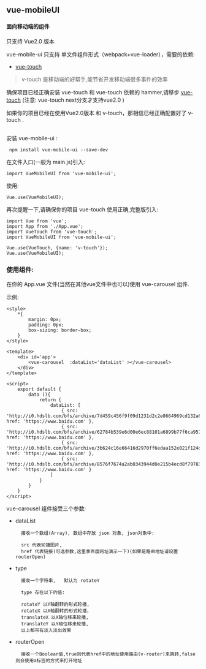 ## vue-mobileUI ##
#### 面向移动端的组件 ####

只支持 Vue2.0 版本

vue-mobile-ui 只支持 单文件组件形式（webpack+vue-loader），需要的依赖:

* [vue-touch](https://github.com/vuejs/vue-touch/tree/next)

> v-touch 是移动端的好帮手,能节省开发移动端很多事件的效率

确保项目已经正确安装 vue-touch 和 vue-touch 依赖的 hammer,请移步 [vue-touch](https://github.com/vuejs/vue-touch/tree/next) (注意: vue-touch next分支才支持vue2.0 )

如果你的项目已经在使用Vue2.0版本 和 v-touch，那相信已经正确配置好了 v-touch .

##

安装 vue-mobile-ui :

	 npm install vue-mobile-ui --save-dev

在文件入口(一般为 main.js)引入:

	import VueMobileUI from 'vue-mobile-ui';
	
使用:

	Vue.use(VueMobileUI);

再次提醒一下,请确保你的项目 vue-touch 使用正确,完整版引入:

	import Vue from 'vue';
	import App from './App.vue';
	import VueTouch from 'vue-touch';
	import VueMobileUI from 'vue-mobile-ui';
	
	Vue.use(VueTouch, {name: 'v-touch'});
	Vue.use(VueMobileUI);

### 使用组件:

在你的 App.vue 文件(当然在其他vue文件中也可以)使用 vue-carousel 组件.

示例:

	<style>
		*{
			margin: 0px;
			padding: 0px;
			box-sizing: border-box;
		}
	</style>
	
	<template>
		<div id='app'>
			<vue-carousel  :dataList='dataList' ></vue-carousel>
		</div>
	</template>
	
	<script>
		export default {
			data (){
				return {
					dataList: [
						{ src: 'http://i0.hdslb.com/bfs/archive/7d459c456f9f09d1231d2c2e8664969cd132a68b.jpg', href: 'https://www.baidu.com' },	
						{ src: 'http://i0.hdslb.com/bfs/archive/62784b539e6d00e6ec88101a6899b77f6ca9575b.jpg', href: 'https://www.baidu.com' },	
						{ src: 'http://i0.hdslb.com/bfs/archive/3b624c16e66416d2970ff6edaa152e021f124df4.jpg', href: 'https://www.baidu.com' }, 
						{ src: 'http://i0.hdslb.com/bfs/archive/8576f7674a2ab0343944d0e215b4ecd8f79783d2.jpg', href: 'https://www.baidu.com' }
					]
				}
			}
		}
	</script>

vue-carousel 组件接受三个参数:

* dataList
 
		接收一个数组(Array), 数组中存放 json 对象, json对象中:
		
		src 代表轮播图片,
		href 代表链接(可选参数,这里拿百度网址演示一下)(如果是路由地址请设置routerOpen)

* type

		接收一个字符串,   默认为 rotateY 
	
		type 存在以下的值:
		
		rotateY 以Y轴翻转的形式轮播,
		rotateX 以X轴翻转的形式轮播，
		translateX 以X轴位移来轮播,
		translateY 以Y轴位移来轮播,
		以上都带有淡入淡出效果

* routerOpen
 
		接收一个Boolean值,true则代表href中的地址使用路由(v-router)来跳转,false 则会使用a标签的方式来打开地址


 